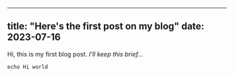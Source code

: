 <!--This is the Jekyll frontmatter for a blog post-->
---
title: "Here's the first post on my blog"
date: 2023-07-16
---
<!--Here's the content of the post-->
Hi, this is my first blog post. *I'll keep this brief...*
```batch
echo Hi world
```
